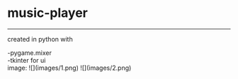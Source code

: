 <h1>music-player</h1>
<hr>
<p>created in python with<p>
-pygame.mixer<br>
-tkinter for ui<br>
image: 
![](images/1.png)
![](images/2.png)
